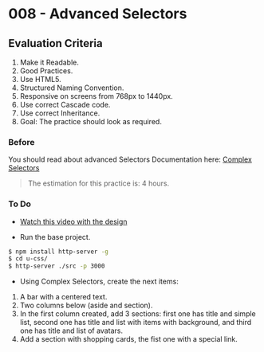 # 008 - Advanced Selectors

## Evaluation Criteria

1. Make it Readable.
2. Good Practices.
3. Use HTML5.
4. Structured Naming Convention.
5. Responsive on screens from 768px to 1440px.
6. Use correct Cascade code.
7. Use correct Inheritance.
8. Goal: The practice should look as required.

### Before 
You should read about advanced Selectors Documentation here:
[Complex Selectors][1]

> The estimation for this practice is: 4 hours.

### To Do

- [Watch this video with the design][2]

- Run the base project.

```sh
$ npm install http-server -g
$ cd u-css/
$ http-server ./src -p 3000
```

- Using Complex Selectors, create the next items:

1. A bar with a centered text.
2. Two columns below (aside and section).
3. In the first column created, add 3 sections: first one has title and simple list, second one has title and list with items with background, and third one has title and list of avatars.  
4. Add a section with shopping cards, the fist one with a special link.
 

[1]: http://learn.shayhowe.com/advanced-html-css/complex-selectors/
[2]: https://drive.google.com/a/talosdigital.com/file/d/1t1Szx_5jfjNxxVQGiNa7ZxBPphqykRWq/view?usp=sharing

